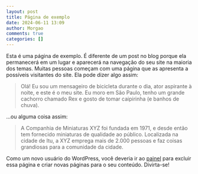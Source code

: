 ```yaml
---
layout: post
title: Página de exemplo
date: 2024-06-11 13:09
author: Morgao
comments: true
categories: []
---
```

<!-- wp:paragraph -->
<p>Esta é uma página de exemplo. É diferente de um post no blog porque ela permanecerá em um lugar e aparecerá na navegação do seu site na maioria dos temas. Muitas pessoas começam com uma página que as apresenta a possíveis visitantes do site. Ela pode dizer algo assim:</p>
<!-- /wp:paragraph -->

<!-- wp:quote -->
<blockquote class="wp-block-quote"><p>Olá! Eu sou um mensageiro de bicicleta durante o dia, ator aspirante à noite, e este é o meu site. Eu moro em São Paulo, tenho um grande cachorro chamado Rex e gosto de tomar caipirinha (e banhos de chuva).</p></blockquote>
<!-- /wp:quote -->

<!-- wp:paragraph -->
<p>...ou alguma coisa assim:</p>
<!-- /wp:paragraph -->

<!-- wp:quote -->
<blockquote class="wp-block-quote"><p>A Companhia de Miniaturas XYZ foi fundada em 1971, e desde então tem fornecido miniaturas de qualidade ao público. Localizada na cidade de Itu, a XYZ emprega mais de 2.000 pessoas e faz coisas grandiosas para a comunidade da cidade.</p></blockquote>
<!-- /wp:quote -->

<!-- wp:paragraph -->
<p>Como um novo usuário do WordPress, você deveria ir ao <a href="http://tecritmodigital.com.br/wp-admin/">painel</a> para excluir essa página e criar novas páginas para o seu conteúdo. Divirta-se!</p>
<!-- /wp:paragraph -->
